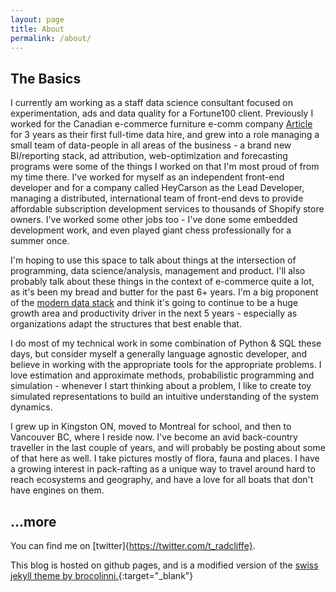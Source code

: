 ```yaml
---
layout: page
title: About
permalink: /about/
---
```

## The Basics

I currently am working as a staff data science consultant focused on experimentation, ads and data quality for a Fortune100 client. Previously I worked for the Canadian e-commerce furniture e-comm company [Article](article.com) for 3 years as their first full-time data hire, and grew into a role managing a small team of data-people in all areas of the business - a brand new BI/reporting stack, ad attribution, web-optimization and forecasting programs were some of the things I worked on that I'm most proud of from my time there. I've worked for myself as an independent front-end developer and for a company called HeyCarson as the Lead Developer, managing a distributed, international team of front-end devs to provide affordable subscription development services to thousands of Shopify store owners. I've worked some other jobs too - I've done some embedded development work, and even played giant chess professionally for a summer once.

I'm hoping to use this space to talk about things at the intersection of programming, data science/analysis, management and product. I'll also probably talk about these things in the context of e-commerce quite a lot, as it's been my bread and butter for the past 6+ years. I'm a big proponent of the [modern data stack](https://blog.getdbt.com/future-of-the-modern-data-stack/) and think it's going to continue to be a huge growth area and productivity driver in the next 5 years - especially as organizations adapt the structures that best enable that.

I do most of my technical work in some combination of Python & SQL these days, but consider myself a generally language agnostic developer, and believe in working with the appropriate tools for the appropriate problems. I love estimation and approximate methods, probabilistic programming and simulation - whenever I start thinking about a problem, I like to create toy simulated representations to build an intuitive understanding of the system dynamics.

I grew up in Kingston ON, moved to Montreal for school, and then to Vancouver BC, where I reside now. I've become an avid back-country traveller in the last couple of years, and will probably be posting about some of that here as well. I take pictures mostly of flora, fauna and places. I have a growing interest in pack-rafting as a unique way to travel around hard to reach ecosystems and geography, and have a love for all boats that don't have engines on them.

## ...more

You can find me on [twitter]{https://twitter.com/t_radcliffe}.

This blog is hosted on github pages, and is a modified version of the [swiss jekyll theme by brocolinni.](https://github.com/broccolini/swiss){:target="_blank"}
